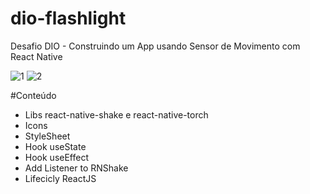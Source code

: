 # dio-flashlight

Desafio DIO - Construindo um App usando Sensor de Movimento com React Native

![1](https://user-images.githubusercontent.com/104372195/170554574-d7638959-d14f-46cc-808c-afbf341fab57.png)
![2](https://user-images.githubusercontent.com/104372195/170554597-79bdb855-6796-4c5f-9267-ab4602bc248c.png)

#Conteúdo
- Libs react-native-shake e react-native-torch
- Icons
- StyleSheet
- Hook useState
- Hook useEffect
- Add Listener to RNShake
- Lifecicly ReactJS
